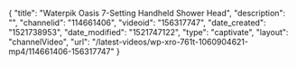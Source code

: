 {
    "title": "Waterpik Oasis 7-Setting Handheld Shower Head",
    "description": "",
    "channelid": "114661406",
    "videoid": "156317747",
    "date_created": "1521738953",
    "date_modified": "1521747122",
    "type": "captivate",
    "layout": "channelVideo",
    "url": "\/latest-videos\/wp-xro-761t-1060904621-mp4\/114661406-156317747"
}